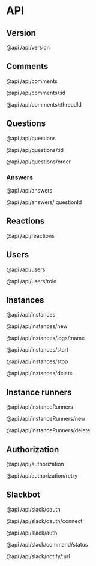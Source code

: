 
# API

## Version

@api /api/version

## Comments

@api /api/comments

@api /api/comments/:id

@api /api/comments/:threadId

## Questions

@api /api/questions

@api /api/questions/:id

@api /api/questions/order

### Answers

@api /api/answers

@api /api/answers/:questionId

## Reactions

@api /api/reactions

## Users

@api /api/users

@api /api/users/role

## Instances

@api /api/instances

@api /api/instances/new

@api /api/instances/logs/:name

@api /api/instances/start

@api /api/instances/stop

@api /api/instances/delete

## Instance runners

@api /api/instanceRunners

@api /api/instanceRunners/new

@api /api/instanceRunners/delete

## Authorization

@api /api/authorization

@api /api/authorization/retry

## Slackbot

@api /api/slack/oauth

@api /api/slack/oauth/connect

@api /api/slack/auth

@api /api/slack/command/status

@api /api/slack/notify/:url
